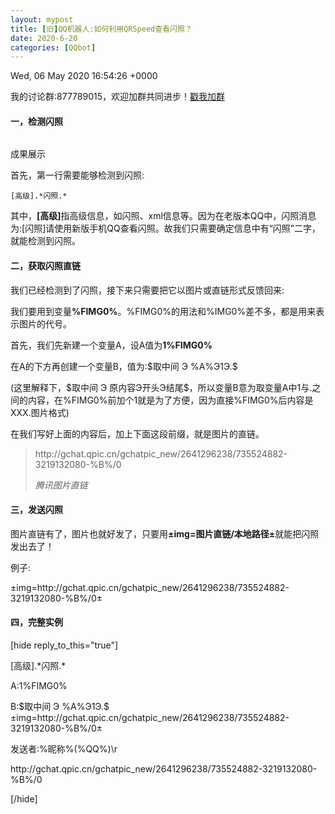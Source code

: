 ```yaml
---
layout: mypost
title: [旧]QQ机器人:如何利用QRSpeed查看闪照？
date: 2020-6-20
categories: [QQbot]
---
```


Wed, 06 May 2020 16:54:26 +0000
<p>我的讨论群:877789015，欢迎加群共同进步！<a href="https://jq.qq.com/?_wv=1027&amp;k=WHAMgWba">戳我加群</a></p>
<h4>一，检测闪照</h4>
<!-- /wp:heading -->

<!-- wp:media-text {"mediaId":41,"mediaLink":"http://lingbingmwu.aote.xyz/?attachment_id=41","mediaType":"image","verticalAlignment":"center"} -->
<div class="wp-block-media-text alignwide is-stacked-on-mobile is-vertically-aligned-center">
<figure class="wp-block-media-text__media"><img class="wp-image-41" src="http://lingbingmwu.aote.xyz/wp-content/uploads/2020/06/IMG_20200504_144337.jpg" alt="" /></figure>
<div class="wp-block-media-text__content"><!-- wp:paragraph {"align":"center"} -->
<p class="has-text-align-center">成果展示</p>
<!-- /wp:paragraph --></div>
</div>
<p>首先，第一行需要能够检测到闪照:</p>
<pre class="wp-block-code"><code>[高级].*闪照.*</code></pre>
<p>其中，<strong>[高级]</strong>指高级信息，如闪照、xml信息等。因为在老版本QQ中，闪照消息为:[闪照]请使用新版手机QQ查看闪照。故我们只需要确定信息中有“闪照”二字，就能检测到闪照。</p>
<h4>二，获取闪照直链</h4>
<!-- /wp:heading -->

<!-- wp:paragraph -->
<p>我们已经检测到了闪照，接下来只需要把它以图片或直链形式反馈回来:</p>
<!-- /wp:paragraph -->

<!-- wp:paragraph -->
<p>我们要用到变量<strong>%FIMG0%</strong>。%FIMG0%的用法和%IMG0%差不多，都是用来表示图片的代号。</p>
<!-- /wp:paragraph -->

<!-- wp:paragraph -->
<p>首先，我们先新建一个变量A，设A值为<strong>1%FIMG0%</strong></p>
<!-- /wp:paragraph -->

<!-- wp:paragraph -->
<p>在A的下方再创建一个变量B，值为:$取中间 Э %A%Э1Э.$</p>
<!-- /wp:paragraph -->

<!-- wp:paragraph -->
<p>(这里解释下，$取中间 Э 原内容Э开头Э结尾$，所以变量B意为取变量A中1与.之间的内容，在%FIMG0%前加个1就是为了方便，因为直接%FIMG0%后内容是XXX.图片格式)</p>
<!-- /wp:paragraph -->

<!-- wp:paragraph -->
<p>在我们写好上面的内容后，加上下面这段前缀，就是图片的直链。</p>
<!-- /wp:paragraph -->

<!-- wp:quote -->
<blockquote class="wp-block-quote">
<p>http://gchat.qpic.cn/gchatpic_new/2641296238/735524882-3219132080-%B%/0</p>
<cite>腾讯图片直链</cite></blockquote>
<!-- /wp:quote -->

<!-- wp:heading {"level":4} -->
<h4>三，发送闪照</h4>
<!-- /wp:heading -->

<!-- wp:paragraph -->
<p>图片直链有了，图片也就好发了，只要用<strong>±img=图片直链/本地路径±</strong>就能把闪照发出去了！</p>
<!-- /wp:paragraph -->

<!-- wp:paragraph -->
<p>例子:</p>
<!-- /wp:paragraph -->

<!-- wp:paragraph -->
<p>±img=http://gchat.qpic.cn/gchatpic_new/2641296238/735524882-3219132080-%B%/0±</p>
<!-- /wp:paragraph -->

<!-- wp:heading {"level":4} -->
<h4>四，完整实例</h4>
<!-- /wp:heading -->

<!-- wp:paragraph -->
<p>[hide reply_to_this="true"]</p>
<p>[高级].*闪照.*</p>
<!-- /wp:paragraph -->

<!-- wp:paragraph -->
<p>A:1%FIMG0%</p>
<!-- /wp:paragraph -->

<!-- wp:group -->
<div class="wp-block-group">
<div class="wp-block-group__inner-container"><!-- wp:paragraph -->
<p>B:$取中间 Э %A%Э1Э.$±img=http://gchat.qpic.cn/gchatpic_new/2641296238/735524882-3219132080-%B%/0±</p>
<!-- /wp:paragraph -->

<!-- wp:paragraph -->
<p>发送者:%昵称%(%QQ%)\r</p>
<!-- /wp:paragraph -->

<!-- wp:paragraph -->
<p>http://gchat.qpic.cn/gchatpic_new/2641296238/735524882-3219132080-%B%/0</p>
<!-- /wp:paragraph --></div>
</div>
<p>[/hide]</p>
<p>&nbsp;</p>
